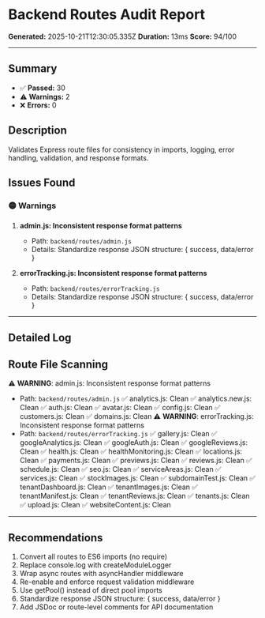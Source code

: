 # Backend Routes Audit Report

**Generated:** 2025-10-21T12:30:05.335Z
**Duration:** 13ms
**Score:** 94/100

---

## Summary

- ✅ **Passed:** 30
- ⚠️  **Warnings:** 2
- ❌ **Errors:** 0

## Description

Validates Express route files for consistency in imports, logging, error handling, validation, and response formats.

## Issues Found

### 🟡 Warnings

1. **admin.js: Inconsistent response format patterns**
   - Path: `backend/routes/admin.js`
   - Details: Standardize response JSON structure: { success, data/error }

2. **errorTracking.js: Inconsistent response format patterns**
   - Path: `backend/routes/errorTracking.js`
   - Details: Standardize response JSON structure: { success, data/error }

---

## Detailed Log


## Route File Scanning

⚠️ **WARNING**: admin.js: Inconsistent response format patterns
   - Path: `backend/routes/admin.js`
✅ analytics.js: Clean
✅ analytics.new.js: Clean
✅ auth.js: Clean
✅ avatar.js: Clean
✅ config.js: Clean
✅ customers.js: Clean
✅ domains.js: Clean
⚠️ **WARNING**: errorTracking.js: Inconsistent response format patterns
   - Path: `backend/routes/errorTracking.js`
✅ gallery.js: Clean
✅ googleAnalytics.js: Clean
✅ googleAuth.js: Clean
✅ googleReviews.js: Clean
✅ health.js: Clean
✅ healthMonitoring.js: Clean
✅ locations.js: Clean
✅ payments.js: Clean
✅ previews.js: Clean
✅ reviews.js: Clean
✅ schedule.js: Clean
✅ seo.js: Clean
✅ serviceAreas.js: Clean
✅ services.js: Clean
✅ stockImages.js: Clean
✅ subdomainTest.js: Clean
✅ tenantDashboard.js: Clean
✅ tenantImages.js: Clean
✅ tenantManifest.js: Clean
✅ tenantReviews.js: Clean
✅ tenants.js: Clean
✅ upload.js: Clean
✅ websiteContent.js: Clean

---

## Recommendations

1. Convert all routes to ES6 imports (no require)
2. Replace console.log with createModuleLogger
3. Wrap async routes with asyncHandler middleware
4. Re-enable and enforce request validation middleware
5. Use getPool() instead of direct pool imports
6. Standardize response JSON structure: { success, data/error }
7. Add JSDoc or route-level comments for API documentation
